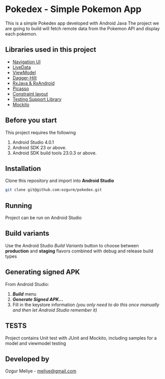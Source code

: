 # Pokedex - Simple Pokemon App
This is a simple Pokedex app developed with Android Java
The project we are going to build will fetch remote data from the Pokemon API and display each pokemon.

## Libraries used in this project
- [Navigation UI](https://developer.android.com/guide/navigation)
- [LiveData](https://developer.android.com/topic/libraries/architecture/livedata.html)
- [ViewModel](https://developer.android.com/topic/libraries/architecture/viewmodel.html)
- [Dagger-Hilt](https://dagger.dev/hilt/)
- [RxJava & RxAndroid](https://github.com/ReactiveX/RxAndroid)
- [Picasso](https://square.github.io/picasso/)
- [Constraint layout](https://developer.android.com/training/constraint-layout/index.html)
- [Testing Support Library](https://developer.android.com/topic/libraries/testing-support-library/index.html)
- [Mockito](https://github.com/mockito/mockito)

## Before you start
This project requires the following

1. Android Studio 4.0.1
2. Android SDK 23 or above.
3. Android SDK build tools 23.0.3 or above.

## Installation
Clone this repository and import into **Android Studio**
```bash
git clone git@github.com:ozgurm/pokedex.git
```

## Running
Project can be run on Android Studio

## Build variants
Use the Android Studio *Build Variants* button to choose between **production** and **staging** flavors combined with debug and release build types

## Generating signed APK
From Android Studio:
1. ***Build*** menu
2. ***Generate Signed APK...***
3. Fill in the keystore information *(you only need to do this once manually and then let Android Studio remember it)*

## TESTS
Project contains Unit test with JUnit and Mockito, including samples for a model and viewmodel testing 

## Developed by
Ozgur Meliye - meliye@gmail.com